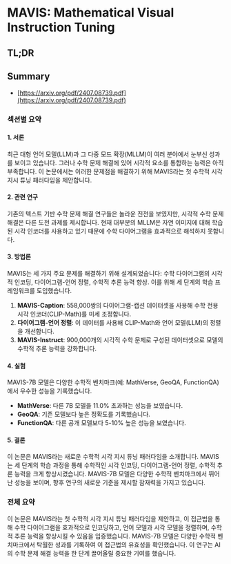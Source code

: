 # MAVIS: Mathematical Visual Instruction Tuning
## TL;DR
## Summary
- [https://arxiv.org/pdf/2407.08739.pdf](https://arxiv.org/pdf/2407.08739.pdf)

### 섹션별 요약

#### 1. 서론
최근 대형 언어 모델(LLM)과 그 다중 모드 확장(MLLM)이 여러 분야에서 눈부신 성과를 보이고 있습니다. 그러나 수학 문제 해결에 있어 시각적 요소를 통합하는 능력은 아직 부족합니다. 이 논문에서는 이러한 문제점을 해결하기 위해 MAVIS라는 첫 수학적 시각 지시 튜닝 패러다임을 제안합니다.

#### 2. 관련 연구
기존의 텍스트 기반 수학 문제 해결 연구들은 놀라운 진전을 보였지만, 시각적 수학 문제 해결은 다른 도전 과제를 제시합니다. 현재 대부분의 MLLM은 자연 이미지에 대해 학습된 시각 인코더를 사용하고 있기 때문에 수학 다이어그램을 효과적으로 해석하지 못합니다.

#### 3. 방법론
MAVIS는 세 가지 주요 문제를 해결하기 위해 설계되었습니다: 수학 다이어그램의 시각적 인코딩, 다이어그램-언어 정렬, 수학적 추론 능력 향상. 이를 위해 세 단계의 학습 프레임워크를 도입했습니다.
1. **MAVIS-Caption**: 558,000쌍의 다이어그램-캡션 데이터셋을 사용해 수학 전용 시각 인코더(CLIP-Math)를 미세 조정합니다.
2. **다이어그램-언어 정렬**: 이 데이터를 사용해 CLIP-Math와 언어 모델(LLM)의 정렬을 개선합니다.
3. **MAVIS-Instruct**: 900,000개의 시각적 수학 문제로 구성된 데이터셋으로 모델의 수학적 추론 능력을 강화합니다.

#### 4. 실험
MAVIS-7B 모델은 다양한 수학적 벤치마크(예: MathVerse, GeoQA, FunctionQA)에서 우수한 성능을 기록했습니다.
- **MathVerse**: 다른 7B 모델을 11.0% 초과하는 성능을 보였습니다.
- **GeoQA**: 기존 모델보다 높은 정확도를 기록했습니다.
- **FunctionQA**: 다른 공개 모델보다 5-10% 높은 성능을 보였습니다.

#### 5. 결론
이 논문은 MAVIS라는 새로운 수학적 시각 지시 튜닝 패러다임을 소개합니다. MAVIS는 세 단계의 학습 과정을 통해 수학적인 시각 인코딩, 다이어그램-언어 정렬, 수학적 추론 능력을 크게 향상시켰습니다. MAVIS-7B 모델은 다양한 수학적 벤치마크에서 뛰어난 성능을 보이며, 향후 연구의 새로운 기준을 제시할 잠재력을 가지고 있습니다.

### 전체 요약
이 논문은 MAVIS라는 첫 수학적 시각 지시 튜닝 패러다임을 제안하고, 이 접근법을 통해 수학 다이어그램을 효과적으로 인코딩하고, 언어 모델과 시각 모델을 정렬하며, 수학적 추론 능력을 향상시킬 수 있음을 입증했습니다. MAVIS-7B 모델은 다양한 수학적 벤치마크에서 탁월한 성과를 기록하여 이 접근법의 유효성을 확인했습니다. 이 연구는 AI의 수학 문제 해결 능력을 한 단계 끌어올릴 중요한 기여를 했습니다.
